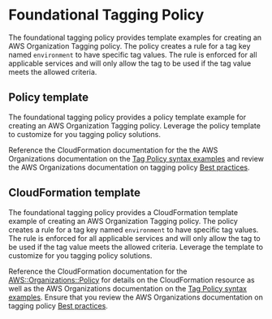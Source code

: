 # Foundational Tagging Policy

The foundational tagging policy provides  template examples for creating an AWS Organization Tagging policy. The policy creates a rule for a tag key named `environment` to have specific tag values. The rule is enforced for all applicable services and will only allow the tag to be used if the tag value meets the allowed criteria.

## Policy template

The foundational tagging policy provides a policy template example for creating an AWS Organization Tagging policy. Leverage the policy template to customize for you tagging policy solutions.

Reference the CloudFormation documentation for the the AWS Organizations documentation on the [Tag Policy syntax examples](https://docs.aws.amazon.com/organizations/latest/userguide/orgs_manage_policies_example-tag-policies.html) and review the AWS Organizations documentation on tagging policy [Best practices](https://docs.aws.amazon.com/organizations/latest/userguide/orgs_manage_policies_tag-policies-best-practices.html).

## CloudFormation template

The foundational tagging policy provides a CloudFormation template example of creating an AWS Organization Tagging policy. The policy creates a rule for a tag key named `environment` to have specific tag values. The rule is enforced for all applicable services and will only allow the tag to be used if the tag value meets the allowed criteria. Leverage the template to customize for you tagging policy solutions.

Reference the CloudFormation documentation for the [AWS::Organizations::Policy](https://docs.aws.amazon.com/AWSCloudFormation/latest/UserGuide/aws-resource-organizations-policy.html) for details on the CloudFormation resource as well as the AWS Organizations documentation on the [Tag Policy syntax examples](https://docs.aws.amazon.com/organizations/latest/userguide/orgs_manage_policies_example-tag-policies.html). Ensure that you review the AWS Organizations documentation on tagging policy [Best practices](https://docs.aws.amazon.com/organizations/latest/userguide/orgs_manage_policies_tag-policies-best-practices.html).

